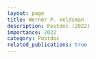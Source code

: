 ```yaml
---
layout: page
title: Werner P. Veldsman 
description: Postdoc (2022)
importance: 2022
category: Postdoc
related_publications: true
---
```


